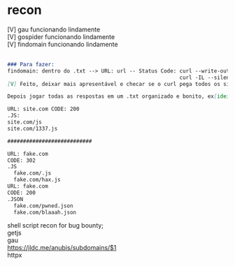 # recon
[V] gau funcionando lindamente <br>
[V] gospider funcionando lindamente <br>
[V] findomain funcionando lindamente <br> <br>

```markdown
### Para fazer:
findomain: dentro do .txt --> URL: url -- Status Code: curl --write-out '%{http_code}' --silent --output /dev/null "$1"
                                                       curl -IL --silent example.com | grep HTTP**
[V] Feito, deixar mais apresentável e checar se o curl pega todos os sites e retorna o status code ou apenas o argumento do $1

Depois jogar todas as respostas em um .txt organizado e bonito, ex[ideia]:

URL: site.com CODE: 200
.JS:
site.com/js
site.com/1337.js

###########################

URL: fake.com
CODE: 302
.JS
  fake.com/.js
  fake.com/hax.js
URL: fake.com
CODE: 200
.JSON
  fake.com/pwned.json
  fake.com/blaaah.json
```

shell script recon for bug bounty; <br>
getjs <br>
gau <br>
https://jldc.me/anubis/subdomains/$1 <br>
httpx <br>
